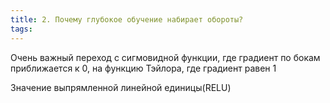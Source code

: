 ```yaml
---
title: 2. Почему глубокое обучение набирает обороты?
tags:
---
```

Очень важный переход с сигмовидной функции, где градиент по бокам приближается к 0, на функцию Тэйлора, где градиент равен 1

Значение выпрямленной линейной единицы(RELU)